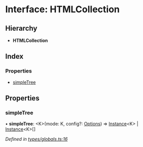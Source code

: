 # Interface: HTMLCollection

## Hierarchy

* **HTMLCollection**

## Index

### Properties

* [simpleTree](__global.htmlcollection.md#simpletree)

## Properties

### simpleTree

•  **simpleTree**: \<K>(mode: K, config?: [Options](../globals.md#options)) => [Instance](instance.md)\<K> \| [Instance](instance.md)\<K>[]

*Defined in [types/globals.ts:16](https://github.com/ckotzbauer/simple-tree-component/blob/4c3a2a5/src/types/globals.ts#L16)*
